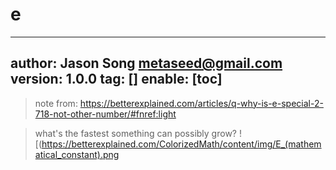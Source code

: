 # e
---
author: Jason Song <metaseed@gmail.com>
version: 1.0.0
tag: []
enable: [toc]
---
> note from: https://betterexplained.com/articles/q-why-is-e-special-2-718-not-other-number/#fnref:light

> what's the fastest something can possibly grow?
![(https://betterexplained.com/ColorizedMath/content/img/E_(mathematical_constant).png